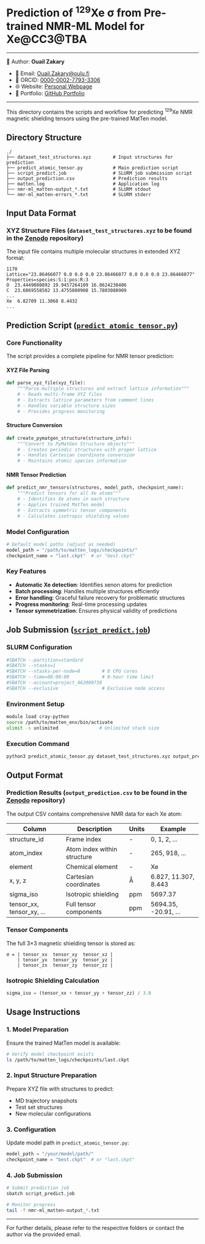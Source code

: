 # Prediction of <sup>129</sup>Xe σ from Pre-trained NMR-ML Model for Xe@CC3@TBA

---
📄 Author: **Ouail Zakary**  
- 📧 Email: [Ouail.Zakary@oulu.fi](mailto:Ouail.Zakary@oulu.fi)  
- 🔗 ORCID: [0000-0002-7793-3306](https://orcid.org/0000-0002-7793-3306)  
- 🌐 Website: [Personal Webpage](https://cc.oulu.fi/~nmrwww/members/Ouail_Zakary.html)  
- 📁 Portfolio: [GitHub Portfolio](https://ozakary.github.io/)
---

This directory contains the scripts and workflow for predicting <sup>129</sup>Xe NMR magnetic shielding tensors using the pre-trained MatTen model.

## Directory Structure

```
./
├── dataset_test_structures.xyz        # Input structures for prediction
├── predict_atomic_tensor.py           # Main prediction script
├── script_predict.job                 # SLURM job submission script
├── output_prediction.csv              # Prediction results
├── matten.log                         # Application log
├── nmr-ml_matten-output_*.txt         # SLURM stdout
└── nmr-ml_matten-errors_*.txt         # SLURM stderr
```

## Input Data Format

### XYZ Structure Files (`dataset_test_structures.xyz` to be found in the [Zenodo](./) repository)
The input file contains multiple molecular structures in extended XYZ format:

```
1170
Lattice="23.86466077 0.0 0.0 0.0 23.86466077 0.0 0.0 0.0 23.86466077" Properties=species:S:1:pos:R:3
O  23.4449080892 19.9457264109 16.8624230406
C  23.6869558502 13.4755800908 15.7803088909
...
Xe  6.82709 11.3068 8.4432
...
```

## Prediction Script ([`predict_atomic_tensor.py`](./predict_atomic_tensor.py))

### Core Functionality
The script provides a complete pipeline for NMR tensor prediction:

#### XYZ File Parsing
```python
def parse_xyz_file(xyz_file):
    """Parse multiple structures and extract lattice information"""
    # - Reads multi-frame XYZ files
    # - Extracts lattice parameters from comment lines
    # - Handles variable structure sizes
    # - Provides progress monitoring
```

#### Structure Conversion
```python
def create_pymatgen_structure(structure_info):
    """Convert to PyMatGen Structure objects"""
    # - Creates periodic structures with proper lattice
    # - Handles Cartesian coordinate conversion
    # - Maintains atomic species information
```

#### NMR Tensor Prediction
```python
def predict_nmr_tensors(structures, model_path, checkpoint_name):
    """Predict tensors for all Xe atoms"""
    # - Identifies Xe atoms in each structure
    # - Applies trained MatTen model
    # - Extracts symmetric tensor components
    # - Calculates isotropic shielding values
```

### Model Configuration
```python
# Default model paths (adjust as needed)
model_path = "/path/to/matten_logs/checkpoints/"
checkpoint_name = "last.ckpt"  # or "best.ckpt"
```

### Key Features
- **Automatic Xe detection**: Identifies xenon atoms for prediction
- **Batch processing**: Handles multiple structures efficiently
- **Error handling**: Graceful failure recovery for problematic structures
- **Progress monitoring**: Real-time processing updates
- **Tensor symmetrization**: Ensures physical validity of predictions

## Job Submission ([`script_predict.job`](./script_predict.job))

### SLURM Configuration
```bash
#SBATCH --partition=standard
#SBATCH --ntasks=1
#SBATCH --ntasks-per-node=8        # 8 CPU cores
#SBATCH --time=08:00:00            # 8-hour time limit
#SBATCH --account=project_462000738
#SBATCH --exclusive                # Exclusive node access
```

### Environment Setup
```bash
module load cray-python
source /path/to/matten_env/bin/activate
ulimit -s unlimited               # Unlimited stack size
```

### Execution Command
```bash
python3 predict_atomic_tensor.py dataset_test_structures.xyz output_prediction.csv
```

## Output Format

### Prediction Results (`output_prediction.csv` to be found in the [Zenodo](./) repository)
The output CSV contains comprehensive NMR data for each Xe atom:

| Column | Description | Units | Example |
|--------|-------------|--------|---------|
| structure_id | Frame index | - | 0, 1, 2, ... |
| atom_index | Atom index within structure | - | 265, 918, ... |
| element | Chemical element | - | Xe |
| x, y, z | Cartesian coordinates | Å | 6.827, 11.307, 8.443 |
| sigma_iso | Isotropic shielding | ppm | 5697.37 |
| tensor_xx, tensor_xy, ... | Full tensor components | ppm | 5694.35, -20.91, ... |

### Tensor Components
The full 3×3 magnetic shielding tensor is stored as:
```
σ = | tensor_xx  tensor_xy  tensor_xz |
    | tensor_yx  tensor_yy  tensor_yz |
    | tensor_zx  tensor_zy  tensor_zz |
```

### Isotropic Shielding Calculation
```python
sigma_iso = (tensor_xx + tensor_yy + tensor_zz) / 3.0
```

## Usage Instructions

### 1. Model Preparation
Ensure the trained MatTen model is available:
```bash
# Verify model checkpoint exists
ls /path/to/matten_logs/checkpoints/last.ckpt
```

### 2. Input Structure Preparation
Prepare XYZ file with structures to predict:
- MD trajectory snapshots
- Test set structures
- New molecular configurations

### 3. Configuration
Update model path in `predict_atomic_tensor.py`:
```python
model_path = "/your/model/path/"
checkpoint_name = "best.ckpt"  # or "last.ckpt"
```

### 4. Job Submission
```bash
# Submit prediction job
sbatch script_predict.job

# Monitor progress
tail -f nmr-ml_matten-output_*.txt
```

---

For further details, please refer to the respective folders or contact the author via the provided email.	
